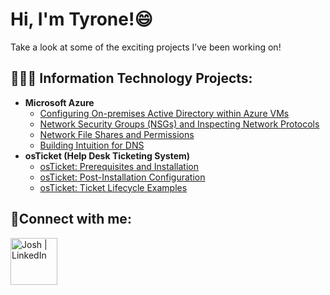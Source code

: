 <h1>Hi, I'm Tyrone!😄</a></h1>

<p>Take a look at some of the exciting projects I’ve been working on!</p>

<h2>👨‍💻📶 Information Technology Projects:</h2>

- <b>Microsoft Azure</b>
  - [Configuring On-premises Active Directory within Azure VMs](https://github.com/tynunez/configure-ad)
  - [Network Security Groups (NSGs) and Inspecting Network Protocols](https://github.com/tynunez/azure-network-protocols)
  - [Network File Shares and Permissions](https://github.com/tynunez/network-file-shares-and-permissions)
  - [Building Intuition for DNS](https://github.com/tynunez/building-intuition-for-dns)
- <b>osTicket (Help Desk Ticketing System)</b>
  - [osTicket: Prerequisites and Installation](https://github.com/tynunez/osticket-prereqs)
  - [osTicket: Post-Installation Configuration](https://github.com/tynunez/post-install-config)
  - [osTicket: Ticket Lifecycle Examples](https://github.com/tynunez/ticket-lifecycle)

<h2>🤳Connect with me:</h2>

[<img align="left" alt="Josh | LinkedIn" width="75px" src="https://i.imgur.com/8j8food.png" />][linkedin]

[linkedin]: https://linkedin.com/in/tyronenunez


